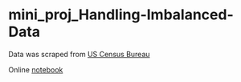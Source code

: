 # mini_proj_Handling-Imbalanced-Data

Data was scraped from [US Census Bureau](<https://www.census.gov/>)

Online [notebook](https://nbviewer.jupyter.org/github/linchrisdeng/mini_proj_Handling-Imbalanced-Data/blob/master/Project2.html)
